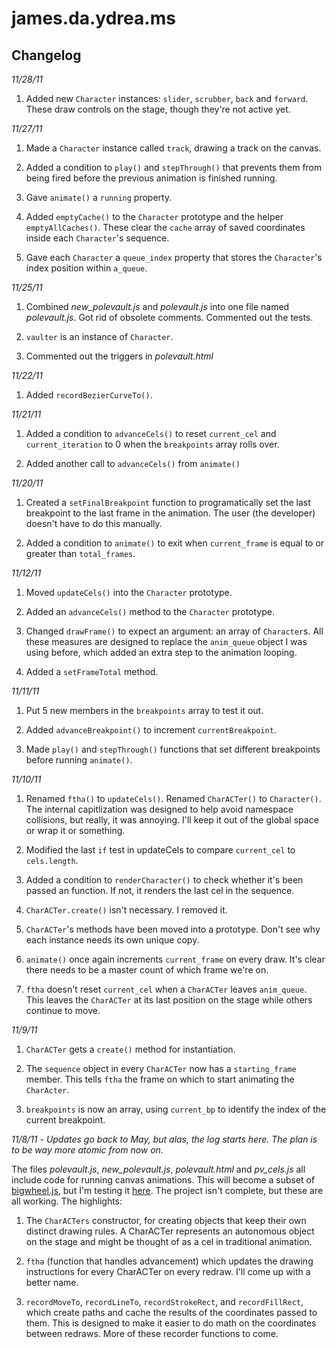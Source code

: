 james.da.ydrea.ms
=================

Changelog
---------

*11/28/11* 

1. Added new `Character` instances: `slider`, `scrubber`, `back` and `forward`. These draw controls on the stage, though they're not active yet.



*11/27/11* 

1. Made a `Character` instance called `track`, drawing a track on the canvas. 

2. Added a condition to `play()` and `stepThrough()` that prevents them from being fired before the previous animation is finished running. 

3. Gave `animate()` a `running` property.

4. Added `emptyCache()` to the `Character` prototype and the helper `emptyAllCaches()`. These clear the `cache` array of saved coordinates inside each `Character`'s sequence.

5. Gave each `Character` a `queue_index` property that stores the `Character`'s index position within `a_queue`.



*11/25/11* 

1. Combined *new_polevault.js* and *polevault.js* into one file named *polevault.js*. Got rid of obsolete comments. Commented out the tests.

2. `vaulter` is an instance of `Character`.

3. Commented out the triggers in *polevault.html*



*11/22/11* 

1. Added `recordBezierCurveTo()`.



*11/21/11* 

1. Added a condition to `advanceCels()` to reset `current_cel` and `current_iteration` to 0 when the `breakpoints` array rolls over.

2. Added another call to `advanceCels()` from `animate()` 



*11/20/11* 

1. Created a `setFinalBreakpoint` function to programatically set the last breakpoint to the last frame in the animation. The user (the developer) doesn't have to do this manually.

2. Added a condition to `animate()` to exit when `current_frame` is equal to or greater than `total_frames`. 



*11/12/11* 

1. Moved `updateCels()` into the `Character` prototype.

2. Added an `advanceCels()` method to the `Character` prototype.

3. Changed `drawFrame()` to expect an argument: an array of `Character`s. All these measures are designed to replace the `anim_queue` object I was using before, which added an extra step to the animation looping.

4. Added a `setFrameTotal` method.



*11/11/11* 

1. Put 5 new members in the `breakpoints` array to test it out.

2. Added `advanceBreakpoint()` to increment `currentBreakpoint`.

3. Made `play()` and `stepThrough()` functions that set different breakpoints before running `animate()`.



*11/10/11* 

1. Renamed `ftha()` to `updateCels()`. Renamed `CharACTer()` to `Character()`. The internal capitlization was designed to help avoid namespace collisions, but really, it was annoying. I'll keep it out of the global space or wrap it or something.

2. Modified the last `if` test in updateCels to compare `current_cel` to `cels.length`.

3. Added a condition to `renderCharacter()` to check whether it's been passed an function. If not, it renders the last cel in the sequence.

4. `CharACTer.create()` isn't necessary. I removed it.

5. `CharACTer`'s methods have been moved into a prototype. Don't see why each instance needs its own unique copy.

6. `animate()` once again increments `current_frame` on every draw. It's clear there needs to be a master count of which frame we're on.

7. `ftha` doesn't reset `current_cel` when a `CharACTer` leaves `anim_queue`. This leaves the `CharACTer` at its last position on the stage while others continue to move.



*11/9/11* 

1. `CharACTer` gets a `create()` method for instantiation.

2. The `sequence` object in every `CharACTer` now has a `starting_frame` member. This tells `ftha` the frame on which to start animating the `CharActer`.

3. `breakpoints` is now an array, using `current_bp` to identify the index of the current breakpoint.



*11/8/11* - *Updates go back to May, but alas, the log starts here. The plan is to be way more atomic from now on.*

The files *polevault.js*, *new\_polevault.js*, *polevault.html* and *pv\_cels.js* all include code for running canvas animations. This will become a subset of [bigwheel.js][1], but I'm testing it [here][2]. The project isn't complete, but these are all working. The highlights:

1. The `CharACTers` constructor, for creating objects that keep their own distinct drawing rules. A CharACTer represents an autonomous object on the stage and might be thought of as a cel in traditional animation.

2. `ftha` (function that handles advancement) which updates the drawing instructions for every CharACTer on every redraw. I'll come up with a better name.

3. `recordMoveTo`, `recordLineTo`, `recordStrokeRect`, and `recordFillRect`, which create paths and cache the results of the coordinates passed to them. This is designed to make it easier to do math on the coordinates between redraws. More of these recorder functions to come.



[1]: https://github.com/parisminton/bigwheel.js "parisminton's bigwheel.js repo on GitHub"

[2]: http://james.da.ydrea.ms/polevault.html "Pole vaulter animation pencil test at james.da.ydrea.ms."
